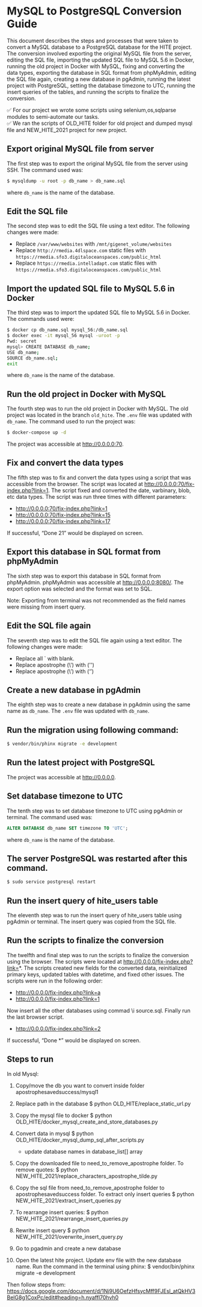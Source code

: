 # MySQL to PostgreSQL Conversion Guide

This document describes the steps and processes that were taken to convert a MySQL database to a PostgreSQL database for the HITE project. The conversion involved exporting the original MySQL file from the server, editing the SQL file, importing the updated SQL file to MySQL 5.6 in Docker, running the old project in Docker with MySQL, fixing and converting the data types, exporting the database in SQL format from phpMyAdmin, editing the SQL file again, creating a new database in pgAdmin, running the latest project with PostgreSQL, setting the database timezone to UTC, running the insert queries of the tables, and running the scripts to finalize the conversion.

✅ For our project we wrote some scripts using selenium,os,sqlparse modules to semi-automate our tasks.<br>
✅ We ran the scripts of OLD_HITE folder for old project and dumped mysql file and NEW_HITE_2021 project for new project.

## Export original MySQL file from server

The first step was to export the original MySQL file from the server using SSH. The command used was:

```bash
$ mysqldump -u root -p db_name > db_name.sql
```

where `db_name` is the name of the database.

## Edit the SQL file

The second step was to edit the SQL file using a text editor. The following changes were made:

- Replace `/var/www/websites` with `/mnt/gigenet_volume/websites`
- Replace `http://rmedia.4dlspace.com` static files with `https://rmedia.sfo3.digitaloceanspaces.com/public_html`
- Replace `https://rmedia.intelladapt.com` static files with `https://rmedia.sfo3.digitaloceanspaces.com/public_html`

## Import the updated SQL file to MySQL 5.6 in Docker

The third step was to import the updated SQL file to MySQL 5.6 in Docker. The commands used were:

```bash
$ docker cp db_name.sql mysql_56:/db_name.sql
$ docker exec -it mysql_56 mysql -uroot -p
Pwd: secret
mysql> CREATE DATABASE db_name;
USE db_name;
SOURCE db_name.sql;
exit
```

where `db_name` is the name of the database.

## Run the old project in Docker with MySQL

The fourth step was to run the old project in Docker with MySQL. The old project was located in the branch `old_hite`. The `.env` file was updated with `db_name`. The command used to run the project was:

```bash
$ docker-compose up -d
```

The project was accessible at http://0.0.0.0:70.

## Fix and convert the data types

The fifth step was to fix and convert the data types using a script that was accessible from the browser. The script was located at http://0.0.0.0:70/fix-index.php?link=1. The script fixed and converted the date, varbinary, blob, etc data types. The script was run three times with different parameters:

- http://0.0.0.0:70/fix-index.php?link=1
- http://0.0.0.0:70/fix-index.php?link=15
- http://0.0.0.0:70/fix-index.php?link=17

If successful, “Done 21” would be displayed on screen.

## Export this database in SQL format from phpMyAdmin

The sixth step was to export this database in SQL format from phpMyAdmin. phpMyAdmin was accessible at http://0.0.0.0:8080/. The export option was selected and the format was set to SQL.

Note: Exporting from terminal was not recommended as the field names were missing from insert query.

## Edit the SQL file again

The seventh step was to edit the SQL file again using a text editor. The following changes were made:

- Replace all \` with blank.
- Replace apostrophe (\\') with ('')
- Replace apostrophe (\\’) with (‘’)

## Create a new database in pgAdmin

The eighth step was to create a new database in pgAdmin using the same name as `db_name`.
The `.env` file was updated with `db_name`.

## Run the migration using following command:

```bash
$ vendor/bin/phinx migrate -e development
```

## Run the latest project with PostgreSQL

The project was accessible at http://0.0.0.0.

## Set database timezone to UTC

The tenth step was to set database timezone to UTC using pgAdmin or terminal. The command used was:

```sql
ALTER DATABASE db_name SET timezone TO 'UTC';
```

where `db_name` is the name of the database.

## The server PostgreSQL was restarted after this command.

```bash
$ sudo service postgresql restart
```

## Run the insert query of hite_users table

The eleventh step was to run the insert query of hite_users table using pgAdmin or terminal. The insert query was copied from the SQL file.

## Run the scripts to finalize the conversion

The twelfth and final step was to run the scripts to finalize the conversion using the browser. The scripts were located at http://0.0.0.0/fix-index.php?link=*. The scripts created new fields for the converted data, reinitialized primary keys, updated tables with datetime, and fixed other issues. The scripts were run in the following order:

- http://0.0.0.0/fix-index.php?link=a
- http://0.0.0.0/fix-index.php?link=1

Now insert all the other databases using commad \i source.sql. Finally run the last browser script.

- http://0.0.0.0/fix-index.php?link=2

If successful, “Done \*” would be displayed on screen.

## Steps to run

In old Mysql:

1. Copy/move the db you want to convert inside folder apostrophesavedsuccess/mysql1

2. Replace path in the database
   $ python OLD_HITE/replace_static_url.py

3. Copy the mysql file to docker
   $ python OLD_HITE/docker_mysql_create_and_store_databases.py

4. Convert data in mysql
   $ python OLD_HITE/docker_mysql_dump_sql_after_scripts.py

   - update database names in database_list[] array

5. Copy the downloaded file to need_to_remove_apostrophe folder. To remove quotes:
   $ python NEW_HITE_2021/replace_characters_apostrophe_tilde.py

6. Copy the sql file from need_to_remove_apostrophe folder to apostrophesavedsuccess folder. To extract only insert queries
   $ python NEW_HITE_2021/extract_insert_queries.py

7. To rearrange insert queries:
   $ python NEW_HITE_2021/rearrange_insert_queries.py

8. Rewrite insert query
   $ python NEW_HITE_2021/overwrite_insert_query.py

9. Go to pgadmin and create a new database

10. Open the latest hite project. Update env file with the new database name.
    Run the command in the terminal using phinx:
    $ vendor/bin/phinx migrate -e development

Then follow steps from:
https://docs.google.com/document/d/1Nj9U6OefzHfsycMff9FJEsl_atQkHV3BelG8g1CoxPc/edit#heading=h.nyaffl70hvh0
